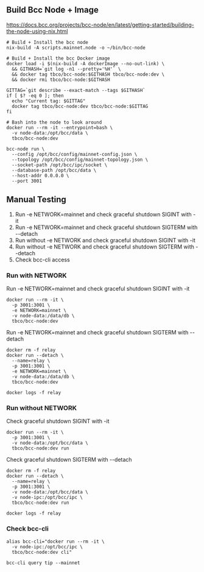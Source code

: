 
## Build Bcc Node + Image

https://docs.bcc.org/projects/bcc-node/en/latest/getting-started/building-the-node-using-nix.html

```
# Build + Install the bcc node
nix-build -A scripts.mainnet.node -o ~/bin/bcc-node

# Build + Install the bcc Docker image
docker load -i $(nix-build -A dockerImage --no-out-link) \
  && GITHASH=`git log -n1 --pretty='%H'` \
  && docker tag tbco/bcc-node:$GITHASH tbco/bcc-node:dev \
  && docker rmi tbco/bcc-node:$GITHASH

GITTAG=`git describe --exact-match --tags $GITHASH`
if [ $? -eq 0 ]; then
  echo "Current tag: $GITTAG"
  docker tag tbco/bcc-node:dev tbco/bcc-node:$GITTAG
fi

# Bash into the node to look around
docker run --rm -it --entrypoint=bash \
  -v node-data:/opt/bcc/data \
  tbco/bcc-node:dev

bcc-node run \
  --config /opt/bcc/config/mainnet-config.json \
  --topology /opt/bcc/config/mainnet-topology.json \
  --socket-path /opt/bcc/ipc/socket \
  --database-path /opt/bcc/data \
  --host-addr 0.0.0.0 \
  --port 3001
```

## Manual Testing

1. Run -e NETWORK=mainnet and check graceful shutdown SIGINT with -it
2. Run -e NETWORK=mainnet and check graceful shutdown SIGTERM with --detach
3. Run without -e NETWORK and check graceful shutdown SIGINT with -it
4. Run without -e NETWORK and check graceful shutdown SIGTERM with --detach
5. Check bcc-cli access

### Run with NETWORK

Run -e NETWORK=mainnet and check graceful shutdown SIGINT with -it

```
docker run --rm -it \
  -p 3001:3001 \
  -e NETWORK=mainnet \
  -v node-data:/data/db \
  tbco/bcc-node:dev
```

Run -e NETWORK=mainnet and check graceful shutdown SIGTERM with --detach

```
docker rm -f relay
docker run --detach \
  --name=relay \
  -p 3001:3001 \
  -e NETWORK=mainnet \
  -v node-data:/data/db \
  tbco/bcc-node:dev

docker logs -f relay
```

### Run without NETWORK

Check graceful shutdown SIGINT with -it

```
docker run --rm -it \
  -p 3001:3001 \
  -v node-data:/opt/bcc/data \
  tbco/bcc-node:dev run
```

Check graceful shutdown SIGTERM with --detach

```
docker rm -f relay
docker run --detach \
  --name=relay \
  -p 3001:3001 \
  -v node-data:/opt/bcc/data \
  -v node-ipc:/opt/bcc/ipc \
  tbco/bcc-node:dev run

docker logs -f relay
```

### Check bcc-cli

```
alias bcc-cli="docker run --rm -it \
  -v node-ipc:/opt/bcc/ipc \
  tbco/bcc-node:dev cli"

bcc-cli query tip --mainnet
```
